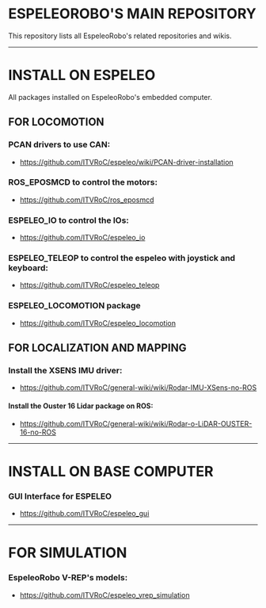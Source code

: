 # ESPELEOROBO'S MAIN REPOSITORY

This repository lists all EspeleoRobo's related repositories and wikis. 

---------------------------------------------------------
# INSTALL ON ESPELEO 

All packages installed on EspeleoRobo's embedded computer.

## FOR LOCOMOTION

### PCAN drivers to use CAN:
 - https://github.com/ITVRoC/espeleo/wiki/PCAN-driver-installation

### ROS_EPOSMCD to control the motors:
 - https://github.com/ITVRoC/ros_eposmcd
 
### ESPELEO_IO to control the IOs:
 - https://github.com/ITVRoC/espeleo_io
 
### ESPELEO_TELEOP to control the espeleo with joystick and keyboard:
 - https://github.com/ITVRoC/espeleo_teleop
 
### ESPELEO_LOCOMOTION package 
 - https://github.com/ITVRoC/espeleo_locomotion
 
## FOR LOCALIZATION AND MAPPING

### Install the XSENS IMU driver:
 - https://github.com/ITVRoC/general-wiki/wiki/Rodar-IMU-XSens-no-ROS
 
#### Install the Ouster 16 Lidar package on ROS:
 - https://github.com/ITVRoC/general-wiki/wiki/Rodar-o-LiDAR-OUSTER-16-no-ROS
 

 --------------------------------------------------------
 # INSTALL ON BASE COMPUTER
 
 ### GUI Interface for ESPELEO
 
 - https://github.com/ITVRoC/espeleo_gui
 
 --------------------------------------------------------
 # FOR SIMULATION
 
 ### EspeleoRobo V-REP's models:
 - https://github.com/ITVRoC/espeleo_vrep_simulation
